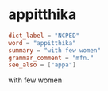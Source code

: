 # appitthika

``` toml
dict_label = "NCPED"
word = "appitthika"
summary = "with few women"
grammar_comment = "mfn."
see_also = ["appa"]
```

with few women

